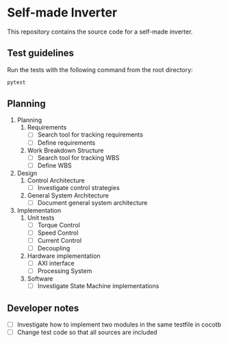 # Self-made Inverter

This repository contains the source code for a self-made inverter.

## Test guidelines

Run the tests with the following command from the root directory:

```bash
pytest
```

## Planning

1. Planning
   1. Requirements
      - [ ] Search tool for tracking requirements
      - [ ] Define requirements
   2. Work Breakdown Structure
      - [ ] Search tool for tracking WBS
      - [ ] Define WBS
2. Design
   1. Control Architecture
      - [ ] Investigate control strategies
   2. General System Architecture
      - [ ] Document general system architecture
3. Implementation
   1. Unit tests
      - [ ] Torque Control
      - [ ] Speed Control
      - [ ] Current Control
      - [ ] Decoupling
   2. Hardware implementation
      - [ ] AXI interface
      - [ ] Processing System
   3. Software
      - [ ] Investigate State Machine implementations

## Developer notes

- [ ] Investigate how to implement two modules in the same testfile in cocotb
- [ ] Change test code so that all sources are included